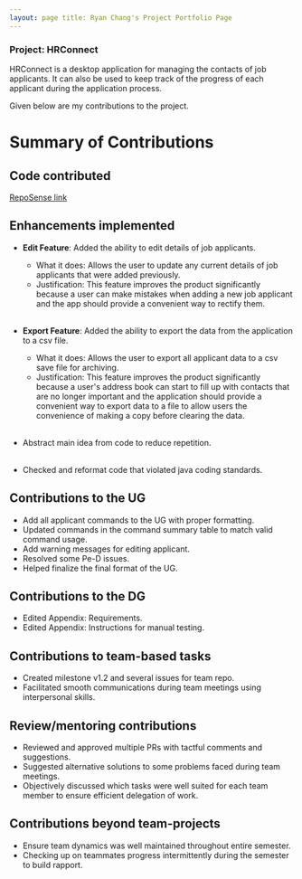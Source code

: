```yaml
---
layout: page title: Ryan Chang's Project Portfolio Page
---
```


### Project: HRConnect

HRConnect is a desktop application for managing the contacts of job applicants. It can also be used to keep track of the
progress of each applicant during the application process.

Given below are my contributions to the project.

# Summary of Contributions

## Code contributed

[RepoSense link](https://nus-cs2103-ay2122s2.github.io/tp-dashboard/?search=rcjj98&sort=groupTitle&sortWithin=title&timeframe=commit&mergegroup=&groupSelect=groupByRepos&breakdown=true&checkedFileTypes=docs~functional-code~test-code~other&since=2022-02-18&tabOpen=true&tabType=zoom&zFR=false&zA=rcjj98&zR=AY2122S2-CS2103T-W11-2%2Ftp%5Bmaster%5D&zACS=198.13128430296376&zS=2022-02-18&zFS=&zU=2022-04-08&zMG=false&zFTF=commit&zFGS=groupByRepos)

## Enhancements implemented

* **Edit Feature**: Added the ability to edit details of job applicants.
    * What it does: Allows the user to update any current details of job applicants that were added previously.
    * Justification: This feature improves the product significantly because a user can make mistakes when adding a new
      job applicant and the app should provide a convenient way to rectify them.
      <br><br>

* **Export Feature**: Added the ability to export the data from the application to a csv file.
    * What it does: Allows the user to export all applicant data to a csv save file for archiving.
    * Justification: This feature improves the product significantly because a user's address book can start to fill up
      with contacts that are no longer important and the application should provide a convenient way to export data to a
      file to allow users the convenience of making a copy before clearing the data.
      <br><br>

* Abstract main idea from code to reduce repetition.
  <br><br>

* Checked and reformat code that violated java coding standards.

## Contributions to the UG

- Add all applicant commands to the UG with proper formatting.
- Updated commands in the command summary table to match valid command usage.
- Add warning messages for editing applicant.
- Resolved some Pe-D issues.
- Helped finalize the final format of the UG.

## Contributions to the DG

- Edited Appendix: Requirements.
- Edited Appendix: Instructions for manual testing.

## Contributions to team-based tasks

- Created milestone v1.2 and several issues for team repo.
- Facilitated smooth communications during team meetings using interpersonal skills.

## Review/mentoring contributions

- Reviewed and approved multiple PRs with tactful comments and suggestions.
- Suggested alternative solutions to some problems faced during team meetings.
- Objectively discussed which tasks were well suited for each team member to ensure efficient delegation of work.

## Contributions beyond team-projects

- Ensure team dynamics was well maintained throughout entire semester.
- Checking up on teammates progress intermittently during the semester to build rapport.
